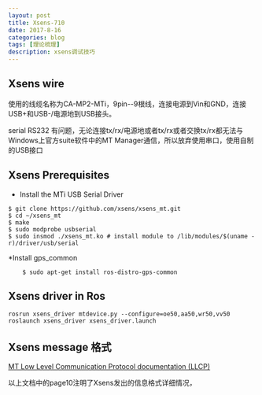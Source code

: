 ```yaml
---
layout: post
title: Xsens-710
date: 2017-8-16
categories: blog
tags: [理论梳理]
description: xsens调试技巧
---
```


## Xsens wire

使用的线缆名称为CA-MP2-MTi，9pin--9根线，连接电源到Vin和GND，连接USB+和USB-/电源地到USB接头。

serial RS232 有问题，无论连接tx/rx/电源地或者tx/rx或者交换tx/rx都无法与Windows上官方suite软件中的MT Manager通信，所以放弃使用串口，使用自制的USB接口

## Xsens Prerequisites

* Install the MTi USB Serial Driver

```
$ git clone https://github.com/xsens/xsens_mt.git
$ cd ~/xsens_mt
$ make
$ sudo modprobe usbserial
$ sudo insmod ./xsens_mt.ko # install module to /lib/modules/$(uname -r)/driver/usb/serial
```

*Install gps_common

        $ sudo apt-get install ros-distro-gps-common

## Xsens driver in Ros

```
rosrun xsens_driver mtdevice.py --configure=oe50,aa50,wr50,vv50
roslaunch xsens_driver xsens_driver.launch
```

## Xsens message 格式

[MT Low Level Communication Protocol documentation (LLCP)](https://xsens.com/download/usermanual/ISM/MT_LowLevelCommunicationProtocol_Documentation.pdf)

以上文档中的page10注明了Xsens发出的信息格式详细情况，



















